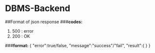 # DBMS-Backend
##Format of json response
###**codes:**
1) 500 : error
2) 200 : OK

###**format:**
{
  "error":true/false,
  "message":"success"/"fail",
  "result":{  }
 }
